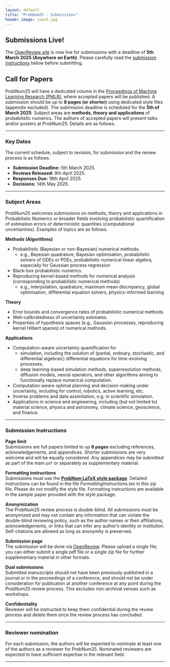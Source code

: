 ```yaml
---
layout: default
title: "ProbNum25 : Submissions"
header_image: juan3.jpg
---
```



## Submissions Live!

The [OpenReview site](https://openreview.net/group?id=ProbNum/2025/Conference) is now live for submissions with a deadline of **5th March 2025 (Anywhere on Earth)**.
Please carefully read the [submission instructions](#submission-instructions) below before submitting.

## Call for Papers

ProbNum25 will have a dedicated volume in the [Proceedings of Machine Learning Research (PMLR)](https://proceedings.mlr.press), where accepted papers will be published. A submission should be up to **8 pages (or shorter)** using dedicated style files (appendix excluded). The submission deadline is scheduled for the **5th of March 2025**.
Subject areas are **methods, theory and applications** of probabilistic numerics. 
The authors of accepted papers will present talks and/or posters at ProbNum25. 
Details are as follows.

---
### Key Dates

The current schedule, subject to revision, for submission and the review process is as follows. 

- **Submission Deadline:** 5th March 2025.
- **Reviews Released:** 9th April 2025.
- **Responses Due:** 18th April 2025.
- **Decisions:** 14th May 2025.

---
### Subject Areas

ProbNum25 welcomes submissions on methods, theory and applications in Probabilistic Numerics or broader fields involving probabilistic quantification of estimation errors of deterministic quantities (computational uncertainties). Examples of topics are as follows.

**Methods (Algorithms)**
- Probabilistic (Bayesian or non-Bayesian) numerical methods.
  - e.g., Bayesian quadrature, Bayesian optimisation, probabilistic solvers of ODEs or PDEs, probabilistic numerical linear algebra, especially for Gaussian process regression
- Black-box probabilistic numerics.
- Reproducing kernel-based methods for numerical analysis (corresponding to probabilistic numerical methods)
  - e.g., interpolation, quadrature, maximum mean discrepancy, global optimisation, differential equation solvers, physics-informed learning

**Theory**
- Error bounds and convergence rates of probabilistic numerical methods.
- Well-calibratedness of uncertainty estimates. 
- Properties of hypothesis spaces (e.g., Gaussian processes, reproducing kernel Hilbert spaces) of numerical methods.

**Applications**
- Computation-aware uncertainty quantification for
  -  simulation, including the solution of (partial, ordinary, stochastic, and differential algebraic) differential equations for time-evolving processes.
  -  deep learning-based simulation methods, superresolution methods, diffusion models, neural operators, and other algorithms aiming to functionally replace numerical computation.
- Computation-aware optimal planning and decision-making under uncertainty, including for control, robotics, active learning, etc.
- Inverse problems and data assimilation, e.g. in scientific simulation.
- Applications in science and engineering, including (but not limited to) material science, physics and astronomy, climate science, geoscience, and finance.

---
### Submission Instructions

**Page limit**  
Submissions are full papers limited to up **8 pages** excluding references, acknowledgements, and appendices.
Shorter submissions are very welcome and will be equally considered. Any appendices may be submitted as part of the main `pdf` or separately as supplementary material.

**Formatting instructions**  
Submissions must use the [**ProbNum LaTeX style package**](/files/ProbNum25_StylePack.zip). Detailed instructions can be found in the file *FormattingInstructions.tex* in this zip file. Please do not modify the style file. Formatting instructions are available in the sample paper provided with the style package.

**Anonymization**  
The ProbNum25 review process is double-blind. All submissions must be anonymized and may not contain any information that can violate the double-blind reviewing policy, such as the author names or their affiliations, acknowledgements, or links that can infer any author’s identity or institution. Self-citations are allowed as long as anonymity is preserved.

**Submission page**  
The submission will be done via [OpenReview](https://openreview.net/group?id=ProbNum/2025/Conference).
Please upload a single file; you can either submit a single pdf file or a single zip file for further supplementary material in other formats.

**Dual submissions**  
Submitted manuscripts should not have been previously published in a journal or in the proceedings of a conference, and should not be under consideration for publication at another conference at any point during the ProbNum25 review process. This excludes non-archival venues such as workshops.

**Confidentiality**  
Reviewer will be instructed to keep them confidential during the review process and delete them once the review process has concluded.

---
### Reviewer nomination
For each submission, the authors will be expected to nominate at least one of the authors as a reviewer for ProbNum25. Nominated reviewers are expected to have sufficient expertise in the relevant field.

---
